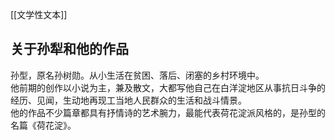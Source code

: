 [[文学性文本]]
## 关于孙犁和他的作品
孙型，原名孙树勋。从小生活在贫困、落后、闭塞的乡村环境中。  
他前期的创作以小说为主，兼及散文，大都写他自己在白洋淀地区从事抗日斗争的经历、见闻，生动地再现工当地人民群众的生活和战斗情景。  
他的作品不少篇章都具有抒情诗的艺术腕力，最能代表荷花淀派风格的，是孙型的名篇《荷花淀》。
